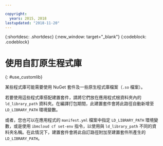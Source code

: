 ```yaml
---

copyright:
  years: 2015, 2018
lastupdated: "2018-11-20"
---
```


{:shortdesc: .shortdesc}
{:new_window: target="_blank"}
{:codeblock: .codeblock}


# 使用自訂原生程式庫
{: #use_customlib}

某些程式庫可能需要使用 NuGet 套件及一些原生程式庫檔案（`.so` 檔案）。  

若要使用這些程式庫搭配建置套件，請將它們放在應用程式根資料夾內的 `ld_library_path` 資料夾。在編譯打包期間，此建置套件會將此路徑自動新增至 `LD_LIBRARY_PATH` 環境變數。  

或者，您也可以在應用程式的 `manifest.yml` 檔案中指定 `LD_LIBRARY_PATH` 環境變數，或是使用 `ibmcloud cf set-env` 指令，以使用與 `ld_library_path` 不同的資料夾名稱。在此情況下，建置套件會將此自訂路徑附加至建置套件所產生的 `LD_LIBRARY_PATH`。
